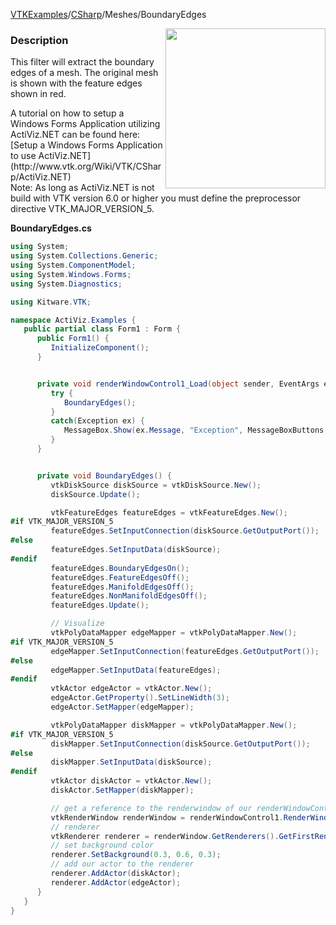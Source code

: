 [VTKExamples](/index/)/[CSharp](/CSharp)/Meshes/BoundaryEdges

<img align="right" src="https://github.com/lorensen/VTKExamples/blob/gh-pages/Testing/Baseline/Meshes/TestBoundaryEdges.png?raw=true" width="256" />

### Description
<p>This filter will extract the boundary edges of a mesh. The original mesh is shown with the feature edges shown in red. </p>
A tutorial on how to setup a Windows Forms Application utilizing ActiViz.NET can be found here: [Setup a Windows Forms Application to use ActiViz.NET](http://www.vtk.org/Wiki/VTK/CSharp/ActiViz.NET)<br />
Note: As long as ActiViz.NET is not build with VTK version 6.0 or higher you must define the preprocessor directive VTK_MAJOR_VERSION_5.

**BoundaryEdges.cs**
```csharp
using System;
using System.Collections.Generic;
using System.ComponentModel;
using System.Windows.Forms;
using System.Diagnostics;

using Kitware.VTK;

namespace ActiViz.Examples {
   public partial class Form1 : Form {
      public Form1() {
         InitializeComponent();
      }


      private void renderWindowControl1_Load(object sender, EventArgs e) {
         try {
            BoundaryEdges();
         }
         catch(Exception ex) {
            MessageBox.Show(ex.Message, "Exception", MessageBoxButtons.OK);
         }
      }


      private void BoundaryEdges() {
         vtkDiskSource diskSource = vtkDiskSource.New();
         diskSource.Update();

         vtkFeatureEdges featureEdges = vtkFeatureEdges.New();
#if VTK_MAJOR_VERSION_5
         featureEdges.SetInputConnection(diskSource.GetOutputPort());
#else
         featureEdges.SetInputData(diskSource);
#endif
         featureEdges.BoundaryEdgesOn();
         featureEdges.FeatureEdgesOff();
         featureEdges.ManifoldEdgesOff();
         featureEdges.NonManifoldEdgesOff();
         featureEdges.Update();

         // Visualize
         vtkPolyDataMapper edgeMapper = vtkPolyDataMapper.New();
#if VTK_MAJOR_VERSION_5
         edgeMapper.SetInputConnection(featureEdges.GetOutputPort());
#else
         edgeMapper.SetInputData(featureEdges);
#endif
         vtkActor edgeActor = vtkActor.New();
         edgeActor.GetProperty().SetLineWidth(3);
         edgeActor.SetMapper(edgeMapper);

         vtkPolyDataMapper diskMapper = vtkPolyDataMapper.New();
#if VTK_MAJOR_VERSION_5
         diskMapper.SetInputConnection(diskSource.GetOutputPort());
#else
         diskMapper.SetInputData(diskSource);
#endif
         vtkActor diskActor = vtkActor.New();
         diskActor.SetMapper(diskMapper);

         // get a reference to the renderwindow of our renderWindowControl1
         vtkRenderWindow renderWindow = renderWindowControl1.RenderWindow;
         // renderer
         vtkRenderer renderer = renderWindow.GetRenderers().GetFirstRenderer();
         // set background color
         renderer.SetBackground(0.3, 0.6, 0.3);
         // add our actor to the renderer
         renderer.AddActor(diskActor);
         renderer.AddActor(edgeActor);
      }
   }
}
```
